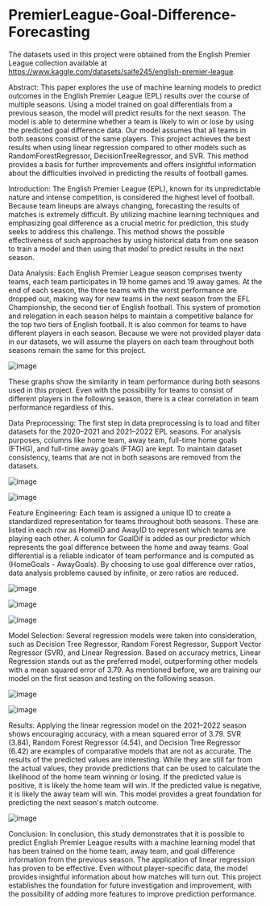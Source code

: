 # PremierLeague-Goal-Difference-Forecasting
The datasets used in this project were obtained from the English Premier League collection available at https://www.kaggle.com/datasets/saife245/english-premier-league.

Abstract: This paper explores the use of machine learning models to predict outcomes in the English Premier League (EPL) results over the course of multiple seasons. Using a model trained on goal differentials from a previous season, the model will predict results for the next season. The model is able to determine whether a team is likely to win or lose by using the predicted goal difference data. Our model assumes that all teams in both seasons consist of the same players. This project achieves the best results when using linear regression compared to other models such as RandomForestRegressor, DecisionTreeRegressor, and SVR. This method provides a basis for further improvements and offers insightful information about the difficulties involved in predicting the results of football games.

Introduction: The English Premier League (EPL), known for its unpredictable nature and intense competition, is considered the highest level of football. Because team lineups are always changing, forecasting the results of matches is extremely difficult. By utilizing machine learning techniques and emphasizing goal difference as a crucial metric for prediction, this study seeks to address this challenge. This method shows the possible effectiveness of such approaches by using historical data from one season to train a model and then using that model to predict results in the next season.

Data Analysis: Each English Premier League season comprises twenty teams, each team participates in 19 home games and 19 away games. At the end of each season, the three teams with the worst performance are dropped out, making way for new teams in the next season from the EFL Championship, the second tier of English football. This system of promotion and relegation in each season helps to maintain a competitive balance for the top two tiers of English football. It is also common for teams to have different players in each season. Because we were not provided player data in our datasets, we will assume the players on each team throughout both seasons remain the same for this project.


![image](https://github.com/KSithole9/PremierLeague-Goal-Difference-Forecasting/assets/152675019/9bd90b93-5bd2-4ba2-b54d-f5e9bfe03935)

These graphs show the similarity in team performance during both seasons used in this project. Even with the possibility for teams to consist of different players in the following season, there is a clear correlation in team performance regardless of this.

Data Preprocessing: The first step in data preprocessing is to load and filter datasets for the 2020–2021 and 2021–2022 EPL seasons. For analysis purposes, columns like home team, away team, full-time home goals (FTHG), and full-time away goals (FTAG) are kept. To maintain dataset consistency, teams that are not in both seasons are removed from the datasets.


![image](https://github.com/KSithole9/PremierLeague-Goal-Difference-Forecasting/assets/152675019/24d52881-4979-46b3-825f-a7126771c613)

![image](https://github.com/KSithole9/PremierLeague-Goal-Difference-Forecasting/assets/152675019/48e46956-458a-483a-9827-58c9392d267e)

Feature Engineering: Each team is assigned a unique ID to create a standardized representation for teams throughout both seasons. These are listed in each row as HomeID and AwayID to represent which teams are playing each other. A column for GoalDif is added as our predictor which represents the goal difference between the home and away teams. Goal differential is a reliable indicator of team performance and is computed as (HomeGoals - AwayGoals). By choosing to use goal difference over ratios, data analysis problems caused by infinite, or zero ratios are reduced.

![image](https://github.com/KSithole9/PremierLeague-Goal-Difference-Forecasting/assets/152675019/95a50fe3-653b-4612-b91b-862ce754240e)

![image](https://github.com/KSithole9/PremierLeague-Goal-Difference-Forecasting/assets/152675019/1b3742db-f639-4add-b235-d4e574388b42)


![image](https://github.com/KSithole9/PremierLeague-Goal-Difference-Forecasting/assets/152675019/508e7df4-9c93-4f10-9835-557986bff783)


Model Selection: Several regression models were taken into consideration, such as Decision Tree Regressor, Random Forest Regressor, Support Vector Regressor (SVR), and Linear Regression. Based on accuracy metrics, Linear Regression stands out as the preferred model, outperforming other models with a mean squared error of 3.79. As mentioned before, we are training our model on the first season and testing on the following season.

![image](https://github.com/KSithole9/PremierLeague-Goal-Difference-Forecasting/assets/152675019/9cf993e3-ab1a-4a99-ad7d-72542a348b4f)

![image](https://github.com/KSithole9/PremierLeague-Goal-Difference-Forecasting/assets/152675019/695d8f18-b810-4880-9e2e-c3f5f9669ebe)

Results: Applying the linear regression model on the 2021–2022 season shows encouraging accuracy, with a mean squared error of 3.79. SVR (3.84), Random Forest Regressor (4.54), and Decision Tree Regressor (6.42) are examples of comparative models that are not as accurate. The results of the predicted values are interesting. While they are still far from the actual values, they provide predictions that can be used to calculate the likelihood of the home team winning or losing. If the predicted value is positive, it is likely the home team will win. If the predicted value is negative, it is likely the away team will win. This model provides a great foundation for predicting the next season's match outcome.

![image](https://github.com/KSithole9/PremierLeague-Goal-Difference-Forecasting/assets/152675019/a215666c-69df-4b59-95c3-9c508c1df85d)

Conclusion: In conclusion, this study demonstrates that it is possible to predict English Premier League results with a machine learning model that has been trained on the home team, away team, and goal difference information from the previous season. The application of linear regression has proven to be effective. Even without player-specific data, the model provides insightful information about how matches will turn out. This project establishes the foundation for future investigation and improvement, with the possibility of adding more features to improve prediction performance.




